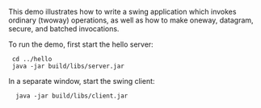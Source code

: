 This demo illustrates how to write a swing application which invokes
ordinary (twoway) operations, as well as how to make oneway, datagram,
secure, and batched invocations.

To run the demo, first start the hello server:

     cd ../hello
     java -jar build/libs/server.jar

In a separate window, start the swing client:

      java -jar build/libs/client.jar
